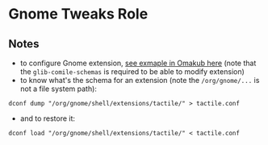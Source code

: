 # Gnome Tweaks Role

## Notes

- to configure Gnome extension, [see exmaple in Omakub here](https://github.com/basecamp/omakub/blob/32330a78a9fd683e145f6c1d0876b362d931b366/install/desktop/set-gnome-extensions.sh#L22-L38) (note that the `glib-comile-schemas` is required to be able to modify extension)
- to know what's the schema for an extension (note the `/org/gnome/...` is not a file system path):
```
dconf dump "/org/gnome/shell/extensions/tactile/" > tactile.conf
```
- and to restore it:
```
dconf load "/org/gnome/shell/extensions/tactile/" < tactile.conf

